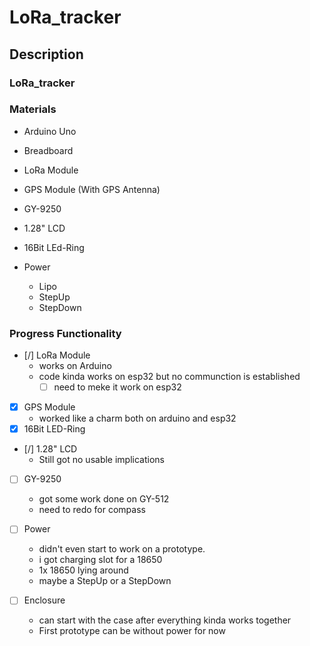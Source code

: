 # LoRa_tracker

## Description

### LoRa_tracker


### Materials

- Arduino Uno
- Breadboard

- LoRa Module
- GPS Module (With GPS Antenna)
- GY-9250
- 1.28" LCD
- 16Bit LEd-Ring

- Power
    - Lipo
    - StepUp
    - StepDown

### Progress Functionality


- [/] LoRa Module
    - works on Arduino
    - code kinda works on esp32 but no communction is established
        - [ ] need to meke it work on esp32
- [x] GPS Module
    - worked like a charm both on arduino and esp32
- [x] 16Bit LED-Ring
- [/] 1.28" LCD
    - Still got no usable implications
- [ ] GY-9250
    - got some work done on GY-512
    - need to redo for compass

- [ ] Power
    - didn't even start to work on a prototype.
    - i got charging slot for a 18650
    - 1x 18650 lying around 
    - maybe a StepUp or a StepDown
- [ ] Enclosure
    - can start with the case after everything kinda works together
    - First prototype can be without power for now


    
